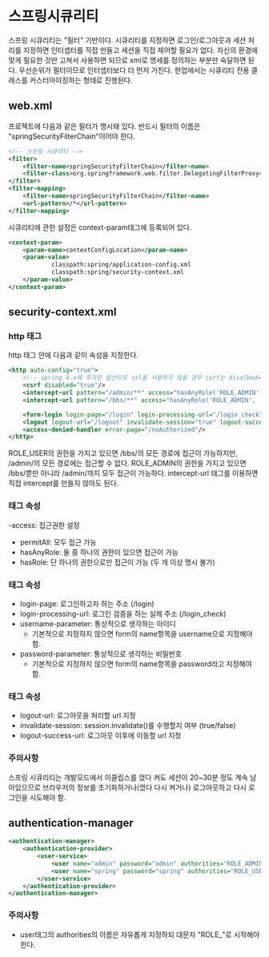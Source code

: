 # 스프링시큐리티

스프링 시큐리티는 "필터" 기반이다.
시큐리티를 지정하면 로그인/로그아웃과 세션 처리를 지정하면 인터셉터를 직접 만들고 세션을 직접 제어할 필요가 없다.
자신의 환경에 맞게 필요한 것만 고쳐서 사용하면 되므로 xml로 명세를 정의하는 부분만 숙달하면 된다.
우선순위가 필터이므로 인터셉터보다 더 먼저 거친다.
현업에서는 시큐리티 전용 클래스를 커스터마이징하는 형태로 진행된다.

## web.xml

프로젝트에 다음과 같은 필터가 명시돼 있다.
반드시 필터의 이름은 "springSecurityFilterChain"이어야 한다.

```xml
<!-- 스프링 시큐리티 -->
<filter>
    <filter-name>springSecurityFilterChain</filter-name>
    <filter-class>org.springframework.web.filter.DelegatingFilterProxy</filter-class>
</filter>
<filter-mapping>
    <filter-name>springSecurityFilterChain</filter-name>
    <url-pattern>/*</url-pattern>
</filter-mapping>
```

시큐리티에 관한 설정은 context-param태그에 등록되어 있다.

```xml
<context-param>
    <param-name>contextConfigLocation</param-name>
    <param-value>
            classpath:spring/application-config.xml
            classpath:spring/security-context.xml
    </param-value>
</context-param>
```

## security-context.xml

### http 태그

http 태그 안에 다음과 같이 속성을 지정한다.

```xml
<http auto-config="true">
    <!-- spring 4.x때 추가된 옵션으로 ssl을 사용하지 않을 경우 csrf는 disalbed=true로 설정. -->
    <csrf disabled="true"/>
    <intercept-url pattern="/admin/**" access="hasAnyRole('ROLE_ADMIN')"/>
    <intercept-url pattern="/bbs/**" access="hasAnyRole('ROLE_ADMIN', 'ROLE_USER')"/>

    <form-login login-page="/login" login-processing-url="/login_check" username-parameter="userId" password-parameter="userPwd"/>
    <logout logout-url="/logout" invalidate-session="true" logout-success-url="/"/>
    <access-denied-handler error-page="/noAuthorized"/>
</http>
```

ROLE_USER의 권한을 가지고 있으면 /bbs/의 모든 경로에 접근이 가능하지만, /admin/의 모든 경로에는 접근할 수 없다.
ROLE_ADMIN의 권한을 가지고 있으면 /bbs/뿐만 아니라 /admin/까지 모두 접근이 가능하다.
intercept-url 태그를 이용하면 직접 intercept를 만들지 않아도 된다.

### <intercept-url> 태그 속성

-access: 접근권한 설정

- permitAll: 모두 접근 가능
- hasAnyRole: 둘 중 하나의 권한이 있으면 접근이 가능
- hasRole: 단 하나의 권한으로만 접근이 가능 (두 개 이상 명시 불가)

### <form-login> 태그 속성

- login-page: 로그인하고자 하는 주소 (/login)
- login-processing-url: 로그인 검증을 하는 실제 주소 (/login_check)
- username-parameter: 통상적으로 생각하는 아이디
  - 기본적으로 지정하지 않으면 form의 name항목을 username으로 지정해야 함.
- password-parameter: 통상적으로 생각하는 비밀번호
  - 기본적으로 지정하지 않으면 form의 name항목을 password라고 지정해야 함.

### <logout> 태그 속성

- logout-url: 로그아웃을 처리할 url 지정
- invalidate-session: session.invalidate()를 수행할지 여부 (true/false)
- logout-success-url: 로그아웃 이후에 이동할 url 지정

### 주의사항

스프링 시큐리티는 개발모드에서 이클립스를 껐다 켜도 세션이 20~30분 정도 계속 남아있으므로 브라우저의 정보를 초기화하거나(껐다 다시 켜거나) 로그아웃하고 다시 로그인을 시도해야 함.

## authentication-manager

```xml
<authentication-manager>
    <authentication-provider>
        <user-service>
            <user name="admin" password="admin" authorities="ROLE_ADMIN, ROLE_USER"/>
            <user name="spring" password="spring" authorities="ROLE_USER"/>
        </user-service>
    </authentication-provider>
</authentication-manager>
```

### 주의사항

- user태그의 authorities의 이름은 자유롭게 지정하되 대문자 "ROLE\_"로 시작해야 한다.
